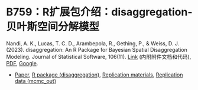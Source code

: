 # B759：R扩展包介绍：disaggregation-贝叶斯空间分解模型

Nandi, A. K., Lucas, T. C. D., Arambepola, R., Gething, P., & Weiss, D. J. (2023). disaggregation: An R Package for Bayesian Spatial Disaggregation Modeling. Journal of Statistical Software, 106(11). [Link](https://doi.org/10.18637/jss.v106.i11) (内附附件文档和代码), [PDF](https://www.jstatsoft.org/index.php/jss/article/view/v106i11/4476), [Google](<https://scholar.google.com/scholar?q=disaggregation: An R Package for Bayesian Spatial Disaggregation Modeling>).
- [Paper](https://www.jstatsoft.org/index.php/jss/article/view/v106i11/4476), [R package (disaggregation)](https://www.jstatsoft.org/index.php/jss/article/view/v106i11/4477), [Replication materials](https://www.jstatsoft.org/index.php/jss/article/view/v106i11/4478), [Replication data (mcmc\_out)](https://www.jstatsoft.org/index.php/jss/article/view/v106i11/4479)
